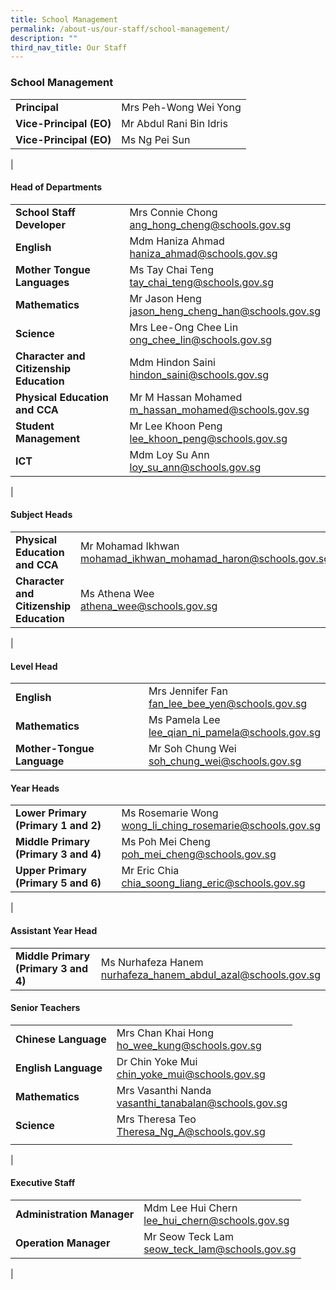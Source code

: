 ```yaml
---
title: School Management
permalink: /about-us/our-staff/school-management/
description: ""
third_nav_title: Our Staff
---
```

### **School Management**

|  |  |
|---|---|
| **Principal** | Mrs Peh-Wong Wei Yong |
| **Vice-Principal (EO)** | Mr Abdul Rani Bin Idris |
| **Vice-Principal (EO)** | Ms Ng Pei Sun |
|

#### **Head of Departments**

|  |  |
|---|---|
| **School Staff Developer** | Mrs Connie Chong<br>[ang_hong_cheng@schools.gov.sg](mailto:ang_hong_cheng@schools.gov.sg) |
| **English** | Mdm Haniza Ahmad<br>[haniza_ahmad@schools.gov.sg](mailto:haniza_ahmad@schools.gov.sg) |
| **Mother Tongue Languages** | Ms Tay Chai Teng<br>[tay_chai_teng@schools.gov.sg](mailto:tay_chai_teng@schools.gov.sg) |
| **Mathematics** | Mr Jason Heng<br>[jason_heng_cheng_han@schools.gov.sg](mailto:jason_heng_cheng_han@schools.gov.sg)  |
| **Science** | Mrs Lee-Ong Chee Lin<br>[ong_chee_lin@schools.gov.sg](mailto:ong_chee_lin@schools.gov.sg) |
| **Character and Citizenship Education** | Mdm Hindon Saini<br> [hindon_saini@schools.gov.sg](mailto:hindon_saini@schools.gov.sg) |
| **Physical Education and CCA** | Mr M Hassan Mohamed<br>[m_hassan_mohamed@schools.gov.sg](mailto:m_hassan_mohamed@schools.gov.sg) |
| **Student Management** |  Mr Lee Khoon Peng<br>[lee_khoon_peng@schools.gov.sg](mailto:lee_khoon_peng@schools.gov.sg) |
| **ICT** |  Mdm Loy Su Ann<br>[loy\_su\_ann@schools.gov.sg](mailto:loy_su_ann@schools.gov.sg) |
|

#### **Subject Heads**

|  |  |
|---|---|
| **Physical Education and CCA** | Mr Mohamad Ikhwan <br>[mohamad_ikhwan_mohamad_haron@schools.gov.sg](mailto:mohamad_ikhwan_mohamad_haron@schools.gov.sg) |
| **Character and Citizenship Education**  | Ms Athena Wee <br> [athena_wee@schools.gov.sg](mailto:athena_wee@schools.gov.sg) |
|

#### **Level Head**

|  |  |
|---|---|
| **English** | Mrs Jennifer Fan <br>[fan_lee_bee_yen@schools.gov.sg](mailto:fan_lee_bee_yen@schools.gov.sg) |
|  **Mathematics** | Ms Pamela Lee <br> [lee_qian_ni_pamela@schools.gov.sg](mailto:lee_qian_ni_pamela@schools.gov.sg)  |
|  **Mother-Tongue Language** | Mr Soh Chung Wei <br> [soh\_chung\_wei@schools.gov.sg](mailto:soh_chung_wei@schools.gov.sg)  |

#### **Year Heads**

|  |  |
|---|---|
| **Lower Primary (Primary 1 and 2)** | Ms Rosemarie Wong<br>[wong_li_ching_rosemarie@schools.gov.sg](mailto:wong_li_ching_rosemarie@schools.gov.sg) |
| **Middle Primary (Primary 3 and 4)** | Ms Poh Mei Cheng<br>[poh_mei_cheng@schools.gov.sg](mailto:poh_mei_cheng@schools.gov.sg)<br>
| **Upper Primary (Primary 5 and 6)** | Mr Eric Chia<br>[chia_soong_liang_eric@schools.gov.sg](mailto:chia_soong_liang_eric@schools.gov.sg) |
|

#### **Assistant Year Head**

|||
|-|-|
|**Middle Primary (Primary 3 and 4)**|Ms Nurhafeza Hanem<br>[nurhafeza\_hanem\_abdul\_azal@schools.gov.sg](mailto:nurhafeza_hanem_abdul_azal@schools.gov.sg)|

#### **Senior Teachers**
|  |  |
|-|-|
|**Chinese Language** | Mrs Chan Khai Hong<br>[ho\_wee\_kung@schools.gov.sg](mailto:ho_wee_kung@schools.gov.sg)|
| **English Language** | Dr Chin Yoke Mui<br>[chin_yoke_mui@schools.gov.sg](mailto:chin_yoke_mui@schools.gov.sg) |
|  **Mathematics** | Mrs Vasanthi Nanda<br>[vasanthi\_tanabalan@schools.gov.sg](mailto:vasanthi_tanabalan@schools.gov.sg)  |
| **Science** | Mrs Theresa Teo<br>[Theresa\_Ng\_A@schools.gov.sg](mailto:Theresa_Ng_A@schools.gov.sg)  |
|    |
|



#### **Executive Staff**

|  |  |
|-|-|
| **Administration Manager** | Mdm Lee Hui Chern<br>[lee_hui_chern@schools.gov.sg](mailto:lee_hui_chern@schools.gov.sg) |
|  **Operation Manager** | Mr Seow Teck Lam<br>[seow_teck_lam@schools.gov.sg](mailto:seow_teck_lam@schools.gov.sg)  |
|